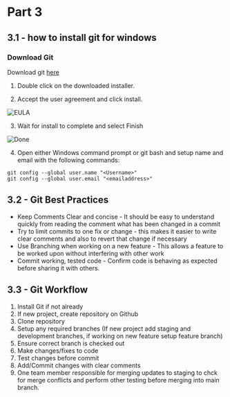 # Part 3

## 3.1 - how to install git for windows 

### Download Git

Download git [here](https://github.com/git-for-windows/git/releases/download/v2.42.0.windows.1/Git-2.42.0-64-bit.exe)

1. Double click on the downloaded installer.

2. Accept the user agreement and click install.

![EULA](/Images/EULA.png)

3. Wait for install to complete and select Finish

![Done](/Images/done.png)

4. Open either Windows command prompt or git bash and setup name and email with the following commands:

```
git config --global user.name "<Username>"
git config --global user.email "<emailaddress>"
```

## 3.2 -  Git Best Practices

* Keep Comments Clear and concise - It should be easy to understand quickly from reading the comment what has been changed in a commit
* Try to limit commits to one fix or change - this makes it easier to write clear comments and also to revert that change if necessary
* Use Branching when working on a new feature - This allows a feature to be worked upon without interfering with other work
* Commit working, tested code - Confirm code is behaving as expected before sharing it with others.
 
## 3.3 - Git Workflow

1. Install Git if not already
2. If new project, create repository on Github
3. Clone repository  
4. Setup any required branches (If new project add staging and development branches, if working on new feature setup feature branch)
5. Ensure correct branch is checked out
6. Make changes/fixes to code
7. Test changes before commit
8. Add/Commit changes with clear comments
9. One team member responsible for merging updates to staging to chck for merge conflicts and perform other testing before merging into main branch.

